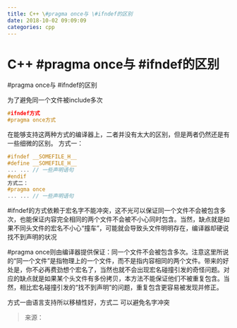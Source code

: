 ```yaml
---
title: C++ \#pragma once与 \#ifndef的区别
date: 2018-10-02 09:09:09
categories: cpp
---
```

# C++ #pragma once与 #ifndef的区别

\#pragma once与 #ifndef的区别

为了避免同一个文件被include多次
```c++
#ifndef方式
#pragma once方式
```
在能够支持这两种方式的编译器上，二者并没有太大的区别，但是两者仍然还是有一些细微的区别。
方式一：
```c++
#ifndef __SOMEFILE_H__
#define __SOMEFILE_H__
... ... // 一些声明语句
#endif
方式二：
#pragma once
... ... // 一些声明语句
```
\#ifndef的方式依赖于宏名字不能冲突，这不光可以保证同一个文件不会被包含多次，也能保证内容完全相同的两个文件不会被不小心同时包含。当然，缺点就是如果不同头文件的宏名不小心“撞车”，可能就会导致头文件明明存在，编译器却硬说找不到声明的状况

\#pragma once则由编译器提供保证：同一个文件不会被包含多次。注意这里所说的“同一个文件”是指物理上的一个文件，而不是指内容相同的两个文件。带来的好处是，你不必再费劲想个宏名了，当然也就不会出现宏名碰撞引发的奇怪问题。对应的缺点就是如果某个头文件有多份拷贝，本方法不能保证他们不被重复包含。当然，相比宏名碰撞引发的“找不到声明”的问题，重复包含更容易被发现并修正。

方式一由语言支持所以移植性好，方式二 可以避免名字冲突

>来源：
>
> [1]:http://www.cppblog.com/szhoftuncun/archive/2009/09/01/35356.html>
 